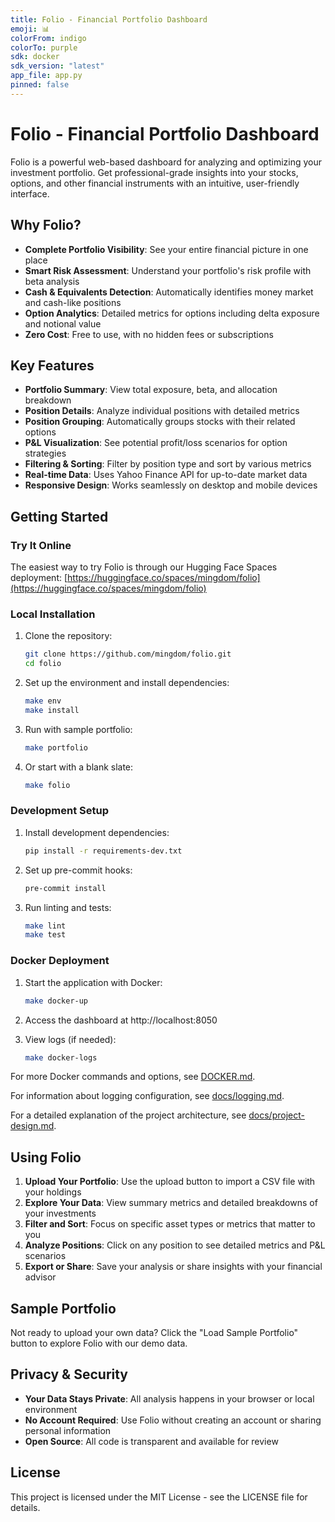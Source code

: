 ```yaml
---
title: Folio - Financial Portfolio Dashboard
emoji: 📊
colorFrom: indigo
colorTo: purple
sdk: docker
sdk_version: "latest"
app_file: app.py
pinned: false
---
```


# Folio - Financial Portfolio Dashboard

Folio is a powerful web-based dashboard for analyzing and optimizing your investment portfolio. Get professional-grade insights into your stocks, options, and other financial instruments with an intuitive, user-friendly interface.

## Why Folio?

- **Complete Portfolio Visibility**: See your entire financial picture in one place
- **Smart Risk Assessment**: Understand your portfolio's risk profile with beta analysis
- **Cash & Equivalents Detection**: Automatically identifies money market and cash-like positions
- **Option Analytics**: Detailed metrics for options including delta exposure and notional value
- **Zero Cost**: Free to use, with no hidden fees or subscriptions

## Key Features

- **Portfolio Summary**: View total exposure, beta, and allocation breakdown
- **Position Details**: Analyze individual positions with detailed metrics
- **Position Grouping**: Automatically groups stocks with their related options
- **P&L Visualization**: See potential profit/loss scenarios for option strategies
- **Filtering & Sorting**: Filter by position type and sort by various metrics
- **Real-time Data**: Uses Yahoo Finance API for up-to-date market data
- **Responsive Design**: Works seamlessly on desktop and mobile devices

## Getting Started

### Try It Online

The easiest way to try Folio is through our Hugging Face Spaces deployment:
[https://huggingface.co/spaces/mingdom/folio](https://huggingface.co/spaces/mingdom/folio)

### Local Installation

1. Clone the repository:
   ```bash
   git clone https://github.com/mingdom/folio.git
   cd folio
   ```

2. Set up the environment and install dependencies:
   ```bash
   make env
   make install
   ```

3. Run with sample portfolio:
   ```bash
   make portfolio
   ```

4. Or start with a blank slate:
   ```bash
   make folio
   ```

### Development Setup

1. Install development dependencies:
   ```bash
   pip install -r requirements-dev.txt
   ```

2. Set up pre-commit hooks:
   ```bash
   pre-commit install
   ```

3. Run linting and tests:
   ```bash
   make lint
   make test
   ```

### Docker Deployment

1. Start the application with Docker:
   ```bash
   make docker-up
   ```

2. Access the dashboard at http://localhost:8050

3. View logs (if needed):
   ```bash
   make docker-logs
   ```

For more Docker commands and options, see [DOCKER.md](DOCKER.md).

For information about logging configuration, see [docs/logging.md](docs/logging.md).

For a detailed explanation of the project architecture, see [docs/project-design.md](docs/project-design.md).

## Using Folio

1. **Upload Your Portfolio**: Use the upload button to import a CSV file with your holdings
2. **Explore Your Data**: View summary metrics and detailed breakdowns of your investments
3. **Filter and Sort**: Focus on specific asset types or metrics that matter to you
4. **Analyze Positions**: Click on any position to see detailed metrics and P&L scenarios
5. **Export or Share**: Save your analysis or share insights with your financial advisor

## Sample Portfolio

Not ready to upload your own data? Click the "Load Sample Portfolio" button to explore Folio with our demo data.

## Privacy & Security

- **Your Data Stays Private**: All analysis happens in your browser or local environment
- **No Account Required**: Use Folio without creating an account or sharing personal information
- **Open Source**: All code is transparent and available for review

## License

This project is licensed under the MIT License - see the LICENSE file for details.
